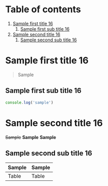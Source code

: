 # Table of contents

1. [Sample first title 16](#sample-first-title-16)
   1. [Sample first sub title 16](#sample-first-sub-title-16)
1. [Sample second title 16](#sample-second-title-16)
   1. [Sample second sub title 16](#sample-second-sub-title-16)

# Sample first title 16

> Sample

## Sample first sub title 16

```javascript
console.log('sample')
```

# Sample second title 16

~~Sample~~
**Sample**
**Sample**

## Sample second sub title 16

| Sample | Sample |
| ------ | ------ |
| Table  | Table  |
